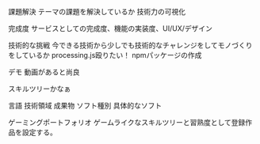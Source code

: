 課題解決
テーマの課題を解決しているか
技術力の可視化

完成度
サービスとしての完成度、機能の実装度、UI/UX/デザイン

技術的な挑戦
今できる技術から少しでも技術的なチャレンジをしてモノづくりをしているか
processing.js殴りたい！
npmパッケージの作成

デモ
動画があると尚良

スキルツリーかなぁ

言語
技術領域
成果物
ソフト種別
具体的なソフト

ゲーミングポートフォリオ
ゲームライクなスキルツリーと習熟度として登録作品を設定する。